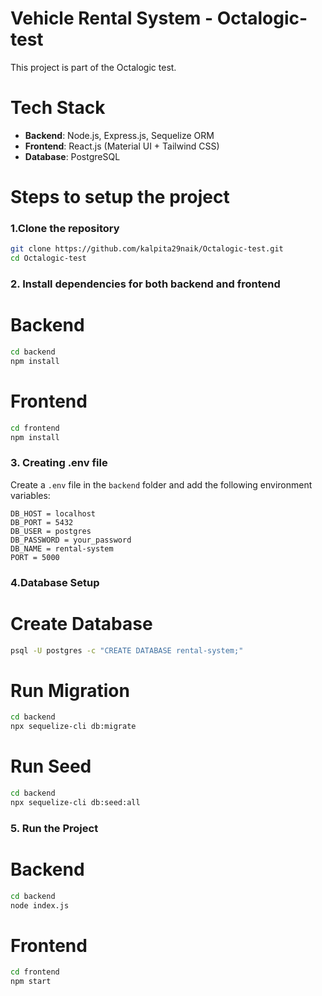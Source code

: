 # Vehicle Rental System - Octalogic-test

This project is part of the Octalogic test.

# Tech Stack

- **Backend**: Node.js, Express.js, Sequelize ORM
- **Frontend**: React.js (Material UI + Tailwind CSS)
- **Database**: PostgreSQL

# Steps to setup the project

### 1.Clone the repository

```bash
git clone https://github.com/kalpita29naik/Octalogic-test.git
cd Octalogic-test
```

### 2. Install dependencies for both backend and frontend

# Backend

```bash
cd backend
npm install
```

# Frontend

```bash
cd frontend
npm install
```

### 3. Creating .env file

Create a `.env` file in the `backend` folder and add the following environment variables:

```env
DB_HOST = localhost
DB_PORT = 5432
DB_USER = postgres
DB_PASSWORD = your_password
DB_NAME = rental-system
PORT = 5000
```

### 4.Database Setup

# Create Database

```bash
psql -U postgres -c "CREATE DATABASE rental-system;"
```

# Run Migration

```bash
cd backend
npx sequelize-cli db:migrate
```

# Run Seed

```bash
cd backend
npx sequelize-cli db:seed:all
```

### 5. Run the Project

# Backend

```bash
cd backend
node index.js
```

# Frontend

```bash
cd frontend
npm start
```
